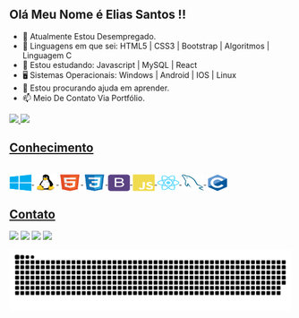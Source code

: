 ## Olá Meu Nome é Elias Santos !!

- 🔭 Atualmente Estou Desempregado.
- 🌱 Linguagens em que sei: HTML5 | CSS3 | Bootstrap | Algoritmos | Linguagem C
- 📖 Estou estudando: Javascript | MySQL | React
- 🖥️ Sistemas Operacionais: Windows | Android | IOS | Linux 
- 🤔 Estou procurando ajuda em aprender.
- 📫 Meio De Contato Via Portfólio.

<div>
  <a href="https://github.com/Dolias18">
  <img height="165em" src="https://github-readme-stats.vercel.app/api?username=Dolias18&show_icons=true&theme=dark&include_all_commits=true&count_private=true"/>
  <img height="165em" src="https://github-readme-stats.vercel.app/api/top-langs/?username=Dolias18&layout=compact&langs_count=16&theme=dark"/>
</div>
  
## Conhecimento
<div style="display: inline_block"><br>
  <img align="center" alt="Elias-Windows" height="30" width="40" src="https://github.com/devicons/devicon/blob/master/icons/windows8/windows8-original.svg">
  <img align="center" alt="Elias-Linux" height="30" width="40" src="https://github.com/devicons/devicon/blob/master/icons/linux/linux-original.svg">
  <img align="center" alt="Elias-HTML" height="30" width="40" src="https://raw.githubusercontent.com/devicons/devicon/master/icons/html5/html5-original.svg">
  <img align="center" alt="Elias-CSS" height="30" width="40" src="https://raw.githubusercontent.com/devicons/devicon/master/icons/css3/css3-original.svg">
  <img align="center" alt="Elias-boot" height="30" width="40" src="https://github.com/devicons/devicon/blob/master/icons/bootstrap/bootstrap-plain.svg">
  <img align="center" alt="Elias-Js" height="30" width="40" src="https://raw.githubusercontent.com/devicons/devicon/master/icons/javascript/javascript-plain.svg">
  <img align="center" alt="Elias-React" height="30" width="40" src="https://raw.githubusercontent.com/devicons/devicon/master/icons/react/react-original.svg">
  <img align="center" alt="Elias-mysql" height="30" width="40" src="https://github.com/devicons/devicon/blob/master/icons/mysql/mysql-original.svg">
  <img align="center" alt="Elias-C" height="30" width="40" src="https://github.com/devicons/devicon/blob/master/icons/c/c-original.svg">
</div>
  
## Contato
  
<div>
  <a href="https://instagram.com/dolias20002" target="_blank"><img src="https://img.shields.io/badge/-Instagram-%23E4405F?style=for-the-badge&logo=instagram&logoColor=white" target="_blank"></a>
  <a href="https://eliassantos.netlify.app/" target="_blank"><img src="https://img.shields.io/badge/Blogger-FF5722?style=for-the-badge&logo=blogger&logoColor=white" target="_blank"></a>   
  <a href = "mailto:contato@santosdejesus96@gmail.com"><img src="https://img.shields.io/badge/Gmail-D14836?style=for-the-badge&logo=gmail&logoColor=white" target="_blank"></a>
  <a href="https://www.linkedin.com/in/elias-santos-6626501a8" target="_blank"><img src="https://img.shields.io/badge/-LinkedIn-%230077B5?style=for-the-badge&logo=linkedin&logoColor=white" target="_blank"></a>   
</div>
  
![Snake animation](https://github.com/Dolias18/Dolias18/blob/main/snake.svg)
